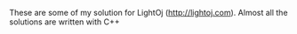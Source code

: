 These are some of my solution for LightOj (http://lightoj.com). Almost all the solutions are written with C++
